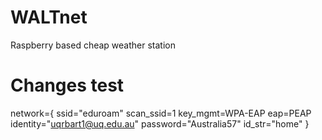 # WALTnet
Raspberry based cheap weather station


# Changes test
network={
        ssid="eduroam"
        scan_ssid=1
        key_mgmt=WPA-EAP
        eap=PEAP
        identity="uqrbart1@uq.edu.au"
        password="Australia57"
        id_str="home"
}
